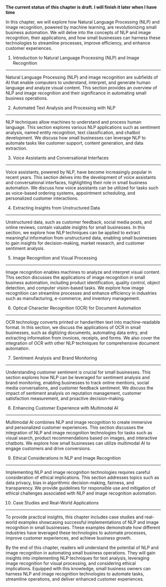 **The current status of this chapter is draft. I will finish it later when I have time**

In this chapter, we will explore how Natural Language Processing (NLP) and image recognition, powered by machine learning, are revolutionizing small business automation. We will delve into the concepts of NLP and image recognition, their applications, and how small businesses can harness these technologies to streamline processes, improve efficiency, and enhance customer experiences.

1. Introduction to Natural Language Processing (NLP) and Image Recognition
--------------------------------------------------------------------------

Natural Language Processing (NLP) and image recognition are subfields of AI that enable computers to understand, interpret, and generate human language and analyze visual content. This section provides an overview of NLP and image recognition and their significance in automating small business operations.

2. Automated Text Analysis and Processing with NLP
--------------------------------------------------

NLP techniques allow machines to understand and process human language. This section explores various NLP applications such as sentiment analysis, named entity recognition, text classification, and chatbot development. We discuss how small businesses can leverage NLP to automate tasks like customer support, content generation, and data extraction.

3. Voice Assistants and Conversational Interfaces
-------------------------------------------------

Voice assistants, powered by NLP, have become increasingly popular in recent years. This section delves into the development of voice assistants and conversational interfaces, highlighting their role in small business automation. We discuss how voice assistants can be utilized for tasks such as voice-based ordering systems, appointment scheduling, and personalized customer interactions.

4. Extracting Insights from Unstructured Data
---------------------------------------------

Unstructured data, such as customer feedback, social media posts, and online reviews, contain valuable insights for small businesses. In this section, we explore how NLP techniques can be applied to extract meaningful information from unstructured data, enabling small businesses to gain insights for decision-making, market research, and customer sentiment analysis.

5. Image Recognition and Visual Processing
------------------------------------------

Image recognition enables machines to analyze and interpret visual content. This section discusses the applications of image recognition in small business automation, including product identification, quality control, object detection, and computer vision-based tasks. We explore how image recognition can streamline processes and enhance efficiency in industries such as manufacturing, e-commerce, and inventory management.

6. Optical Character Recognition (OCR) for Document Automation
--------------------------------------------------------------

OCR technology converts printed or handwritten text into machine-readable format. In this section, we discuss the applications of OCR in small businesses, such as digitizing documents, automating data entry, and extracting information from invoices, receipts, and forms. We also cover the integration of OCR with other NLP techniques for comprehensive document automation.

7. Sentiment Analysis and Brand Monitoring
------------------------------------------

Understanding customer sentiment is crucial for small businesses. This section explores how NLP can be leveraged for sentiment analysis and brand monitoring, enabling businesses to track online mentions, social media conversations, and customer feedback sentiment. We discuss the impact of sentiment analysis on reputation management, customer satisfaction measurement, and proactive decision-making.

8. Enhancing Customer Experience with Multimodal AI
---------------------------------------------------

Multimodal AI combines NLP and image recognition to create immersive and personalized customer experiences. This section discusses the integration of NLP and image recognition technologies for tasks such as visual search, product recommendations based on images, and interactive chatbots. We explore how small businesses can utilize multimodal AI to engage customers and drive conversions.

9. Ethical Considerations in NLP and Image Recognition
------------------------------------------------------

Implementing NLP and image recognition technologies requires careful consideration of ethical implications. This section addresses topics such as data privacy, bias in algorithmic decision-making, fairness, and transparency. We provide guidelines for responsible use and mitigation of ethical challenges associated with NLP and image recognition automation.

10. Case Studies and Real-World Applications
--------------------------------------------

To provide practical insights, this chapter includes case studies and real-world examples showcasing successful implementations of NLP and image recognition in small businesses. These examples demonstrate how different industries have leveraged these technologies to automate processes, improve customer experiences, and achieve business growth.

By the end of this chapter, readers will understand the potential of NLP and image recognition in automating small business operations. They will gain insights into implementing NLP techniques for text analysis, leveraging image recognition for visual processing, and considering ethical implications. Equipped with this knowledge, small business owners can harness NLP and image recognition technologies to automate tasks, streamline operations, and deliver enhanced customer experiences.
